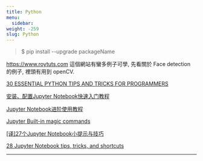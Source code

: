 ```yaml
---
title: Python
menu:
  sidebar:
weight: -259
slug: Python
---
```

> $ pip install --upgrade packageName

https://www.roytuts.com 這個網站有蠻多例子可學, 先看關於 Face detection 的例子, 裡頭有用到 openCV.

[30 ESSENTIAL PYTHON TIPS AND TRICKS FOR PROGRAMMERS](http://www.techbeamers.com/essential-python-tips-tricks-programmers/?utm_campaign=weekly&utm_medium=email&utm_source=newsletter_mailer)


[安装、配置Jupyter Notebook快速入门教程](https://www.cnblogs.com/Neo007/p/7501625.html)

[Jupyter Notebook进阶使用教程](https://www.jianshu.com/p/0780def7fc6e)

[Jupyter Built-in magic commands](https://ipython.readthedocs.io/en/stable/interactive/magics.html)

[[译]27个Jupyter Notebook小提示与技巧](https://www.jianshu.com/p/dacc6acba00b)

[28 Jupyter Notebook tips, tricks, and shortcuts](https://www.dataquest.io/blog/jupyter-notebook-tips-tricks-shortcuts/)



---
